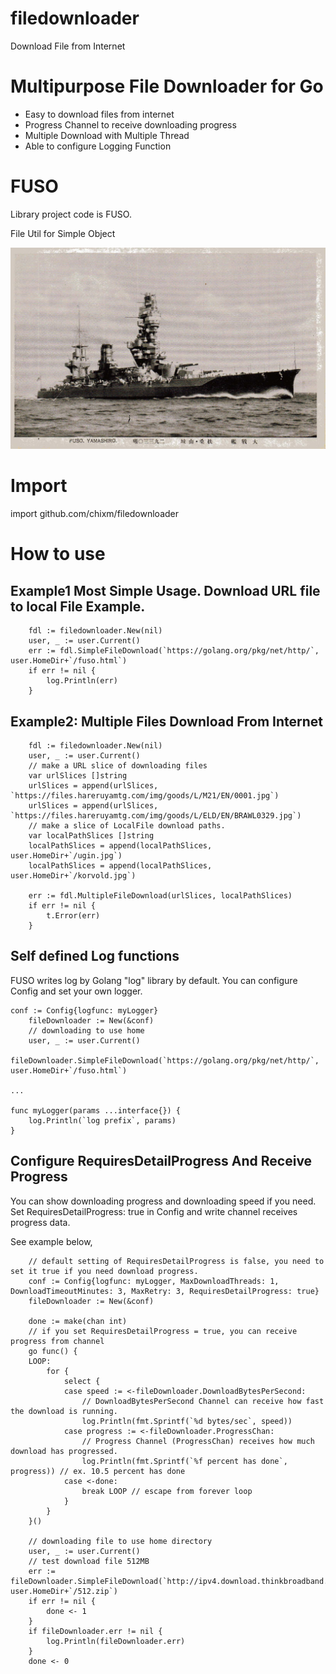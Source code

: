 # filedownloader
 Download File from Internet

# Multipurpose File Downloader for Go
- Easy to download files from internet
- Progress Channel to receive downloading progress
- Multiple Download with Multiple Thread
- Able to configure Logging Function

# FUSO
Library project code is FUSO.

File Util for Simple Object

![](resources/fuso.jpg)

# Import
import github.com/chixm/filedownloader

# How to use 
## Example1 Most Simple Usage. Download URL file to local File Example. 
```
	fdl := filedownloader.New(nil)
	user, _ := user.Current()
	err := fdl.SimpleFileDownload(`https://golang.org/pkg/net/http/`, user.HomeDir+`/fuso.html`)
	if err != nil {
		log.Println(err)
	}
```

## Example2: Multiple Files Download From Internet
```
	fdl := filedownloader.New(nil)
	user, _ := user.Current()
	// make a URL slice of downloading files
	var urlSlices []string
	urlSlices = append(urlSlices, `https://files.hareruyamtg.com/img/goods/L/M21/EN/0001.jpg`)
	urlSlices = append(urlSlices, `https://files.hareruyamtg.com/img/goods/L/ELD/EN/BRAWL0329.jpg`)
	// make a slice of LocalFile download paths.
	var localPathSlices []string
	localPathSlices = append(localPathSlices, user.HomeDir+`/ugin.jpg`)
	localPathSlices = append(localPathSlices, user.HomeDir+`/korvold.jpg`)

	err := fdl.MultipleFileDownload(urlSlices, localPathSlices)
	if err != nil {
		t.Error(err)
	}

```

## Self defined Log functions
FUSO writes log by Golang "log" library by default.
You can configure Config and set your own logger.

```
conf := Config{logfunc: myLogger}
	fileDownloader := New(&conf)
	// downloading to use home
	user, _ := user.Current()
	fileDownloader.SimpleFileDownload(`https://golang.org/pkg/net/http/`, user.HomeDir+`/fuso.html`)

...

func myLogger(params ...interface{}) {
	log.Println(`log prefix`, params)
}

```

## Configure RequiresDetailProgress And Receive Progress
You can show downloading progress and downloading speed if you need.
Set RequiresDetailProgress: true in Config and write channel receives progress data.

See example below,
```
	// default setting of RequiresDetailProgress is false, you need to set it true if you need download progress.
	conf := Config{logfunc: myLogger, MaxDownloadThreads: 1, DownloadTimeoutMinutes: 3, MaxRetry: 3, RequiresDetailProgress: true}
	fileDownloader := New(&conf)

	done := make(chan int)
	// if you set RequiresDetailProgress = true, you can receive progress from channel
	go func() {
	LOOP:
		for {
			select {
			case speed := <-fileDownloader.DownloadBytesPerSecond:
				// DownloadBytesPerSecond Channel can receive how fast the download is running.
				log.Println(fmt.Sprintf(`%d bytes/sec`, speed))
			case progress := <-fileDownloader.ProgressChan:
				// Progress Channel (ProgressChan) receives how much download has progressed.
				log.Println(fmt.Sprintf(`%f percent has done`, progress)) // ex. 10.5 percent has done
			case <-done:
				break LOOP // escape from forever loop
			}
		}
	}()

	// downloading file to use home directory
	user, _ := user.Current()
	// test download file 512MB
	err := fileDownloader.SimpleFileDownload(`http://ipv4.download.thinkbroadband.com/512MB.zip`, user.HomeDir+`/512.zip`)
	if err != nil {
		done <- 1
	}
	if fileDownloader.err != nil {
		log.Println(fileDownloader.err)
	}
	done <- 0
```